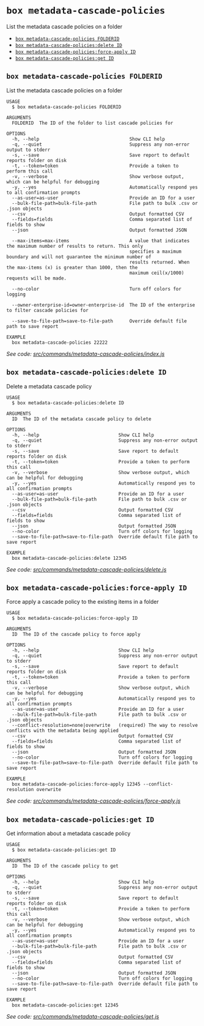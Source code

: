 `box metadata-cascade-policies`
===============================

List the metadata cascade policies on a folder

* [`box metadata-cascade-policies FOLDERID`](#box-metadata-cascade-policies-folderid)
* [`box metadata-cascade-policies:delete ID`](#box-metadata-cascade-policiesdelete-id)
* [`box metadata-cascade-policies:force-apply ID`](#box-metadata-cascade-policiesforce-apply-id)
* [`box metadata-cascade-policies:get ID`](#box-metadata-cascade-policiesget-id)

## `box metadata-cascade-policies FOLDERID`

List the metadata cascade policies on a folder

```
USAGE
  $ box metadata-cascade-policies FOLDERID

ARGUMENTS
  FOLDERID  The ID of the folder to list cascade policies for

OPTIONS
  -h, --help                                 Show CLI help
  -q, --quiet                                Suppress any non-error output to stderr
  -s, --save                                 Save report to default reports folder on disk
  -t, --token=token                          Provide a token to perform this call
  -v, --verbose                              Show verbose output, which can be helpful for debugging
  -y, --yes                                  Automatically respond yes to all confirmation prompts
  --as-user=as-user                          Provide an ID for a user
  --bulk-file-path=bulk-file-path            File path to bulk .csv or .json objects
  --csv                                      Output formatted CSV
  --fields=fields                            Comma separated list of fields to show
  --json                                     Output formatted JSON

  --max-items=max-items                      A value that indicates the maximum number of results to return. This only
                                             specifies a maximum boundary and will not guarantee the minimum number of
                                             results returned. When the max-items (x) is greater than 1000, then the
                                             maximum ceil(x/1000) requests will be made.

  --no-color                                 Turn off colors for logging

  --owner-enterprise-id=owner-enterprise-id  The ID of the enterprise to filter cascade policies for

  --save-to-file-path=save-to-file-path      Override default file path to save report

EXAMPLE
  box metadata-cascade-policies 22222
```

_See code: [src/commands/metadata-cascade-policies/index.js](https://github.com/box/boxcli/blob/v3.15.0/src/commands/metadata-cascade-policies/index.js)_

## `box metadata-cascade-policies:delete ID`

Delete a metadata cascade policy

```
USAGE
  $ box metadata-cascade-policies:delete ID

ARGUMENTS
  ID  The ID of the metadata cascade policy to delete

OPTIONS
  -h, --help                             Show CLI help
  -q, --quiet                            Suppress any non-error output to stderr
  -s, --save                             Save report to default reports folder on disk
  -t, --token=token                      Provide a token to perform this call
  -v, --verbose                          Show verbose output, which can be helpful for debugging
  -y, --yes                              Automatically respond yes to all confirmation prompts
  --as-user=as-user                      Provide an ID for a user
  --bulk-file-path=bulk-file-path        File path to bulk .csv or .json objects
  --csv                                  Output formatted CSV
  --fields=fields                        Comma separated list of fields to show
  --json                                 Output formatted JSON
  --no-color                             Turn off colors for logging
  --save-to-file-path=save-to-file-path  Override default file path to save report

EXAMPLE
  box metadata-cascade-policies:delete 12345
```

_See code: [src/commands/metadata-cascade-policies/delete.js](https://github.com/box/boxcli/blob/v3.15.0/src/commands/metadata-cascade-policies/delete.js)_

## `box metadata-cascade-policies:force-apply ID`

Force apply a cascade policy to the existing items in a folder

```
USAGE
  $ box metadata-cascade-policies:force-apply ID

ARGUMENTS
  ID  The ID of the cascade policy to force apply

OPTIONS
  -h, --help                             Show CLI help
  -q, --quiet                            Suppress any non-error output to stderr
  -s, --save                             Save report to default reports folder on disk
  -t, --token=token                      Provide a token to perform this call
  -v, --verbose                          Show verbose output, which can be helpful for debugging
  -y, --yes                              Automatically respond yes to all confirmation prompts
  --as-user=as-user                      Provide an ID for a user
  --bulk-file-path=bulk-file-path        File path to bulk .csv or .json objects
  --conflict-resolution=none|overwrite   (required) The way to resolve conflicts with the metadata being applied
  --csv                                  Output formatted CSV
  --fields=fields                        Comma separated list of fields to show
  --json                                 Output formatted JSON
  --no-color                             Turn off colors for logging
  --save-to-file-path=save-to-file-path  Override default file path to save report

EXAMPLE
  box metadata-cascade-policies:force-apply 12345 --conflict-resolution overwrite
```

_See code: [src/commands/metadata-cascade-policies/force-apply.js](https://github.com/box/boxcli/blob/v3.15.0/src/commands/metadata-cascade-policies/force-apply.js)_

## `box metadata-cascade-policies:get ID`

Get information about a metadata cascade policy

```
USAGE
  $ box metadata-cascade-policies:get ID

ARGUMENTS
  ID  The ID of the cascade policy to get

OPTIONS
  -h, --help                             Show CLI help
  -q, --quiet                            Suppress any non-error output to stderr
  -s, --save                             Save report to default reports folder on disk
  -t, --token=token                      Provide a token to perform this call
  -v, --verbose                          Show verbose output, which can be helpful for debugging
  -y, --yes                              Automatically respond yes to all confirmation prompts
  --as-user=as-user                      Provide an ID for a user
  --bulk-file-path=bulk-file-path        File path to bulk .csv or .json objects
  --csv                                  Output formatted CSV
  --fields=fields                        Comma separated list of fields to show
  --json                                 Output formatted JSON
  --no-color                             Turn off colors for logging
  --save-to-file-path=save-to-file-path  Override default file path to save report

EXAMPLE
  box metadata-cascade-policies:get 12345
```

_See code: [src/commands/metadata-cascade-policies/get.js](https://github.com/box/boxcli/blob/v3.15.0/src/commands/metadata-cascade-policies/get.js)_
